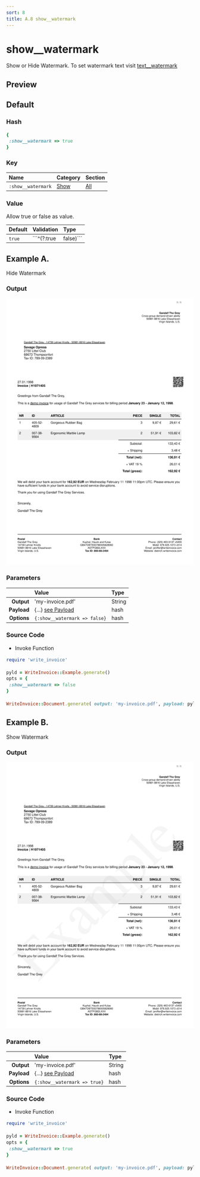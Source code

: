 ```yaml
---
sort: 8
title: A.8 show__watermark
---
```

# show__watermark

Show or Hide Watermark. To set watermark text visit [text__watermark](../options/text__watermark) 


## Preview

<div >
    <canvas id='canvas' search=':show__watermark' palette='option_detail'></canvas>
</div>
<script src="../assets/js/marker.js"></script>  

 
## Default

### Hash

```ruby
{
 :show__watermark => true
} 
```

### Key

| **Name** | **Category** | **Section** |
| :--- | :--- | :--- |
| ```:show__watermark``` |  [Show](./#show) | [All](../sections/) |

### Value

Allow true or false as value.

| **Default**| **Validation**| **Type** |
| :--- | :--- | :--- |
| ```true``` | ```^(?:true|false)``` | Boolean |

## Example A.

Hide Watermark

### Output

<img src="../assets/images/options/show__watermark--a.png">



### Parameters

| | **Value** | **Type** |
|------:|:------|:------|
| **Output** | 'my-invoice.pdf' | String |
| **Payload** | {...} [see Payload](../payload) | hash |
| **Options** | ```{:show__watermark => false}``` | hash |


### Source Code

* Invoke Function

```ruby
require 'write_invoice'
 
pyld = WriteInvoice::Example.generate()
opts = {
 :show__watermark => false
}
 
WriteInvoice::Document.generate( output: 'my-invoice.pdf', payload: pyld, options: opts )

```

## Example B.

Show Watermark

### Output

<img src="../assets/images/options/show__watermark--b.png">



### Parameters

| | **Value** | **Type** |
|------:|:------|:------|
| **Output** | 'my-invoice.pdf' | String |
| **Payload** | {...} [see Payload](../payload) | hash |
| **Options** | ```{:show__watermark => true}``` | hash |


### Source Code

* Invoke Function

```ruby
require 'write_invoice'
 
pyld = WriteInvoice::Example.generate()
opts = {
 :show__watermark => true
}
 
WriteInvoice::Document.generate( output: 'my-invoice.pdf', payload: pyld, options: opts )

```


